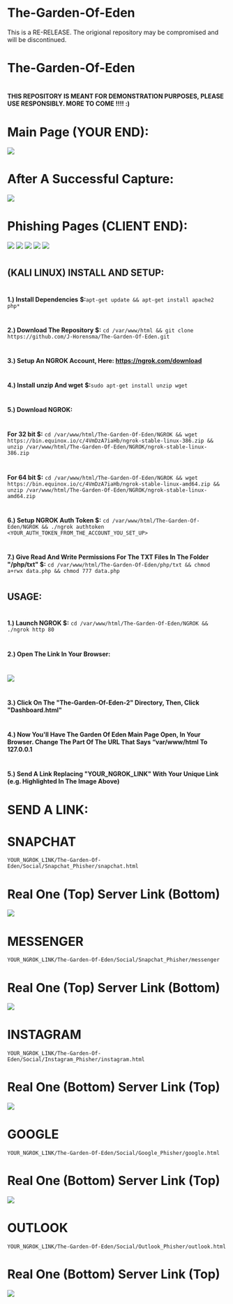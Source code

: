 # The-Garden-Of-Eden
This is a RE-RELEASE. The origional repository may be compromised and will be discontinued.
# The-Garden-Of-Eden
#
**THIS REPOSITORY IS MEANT FOR DEMONSTRATION PURPOSES, PLEASE USE RESPONSIBLY. MORE TO COME !!!! :)**
#
# Main Page (YOUR END):
![](https://github.com/J-Horensma/The-Garden-Of-Eden/blob/master/Images/Eden_1.png)
# After A Successful Capture:
![](https://github.com/J-Horensma/The-Garden-Of-Eden/blob/master/Images/Eden_2.png)
# Phishing Pages (CLIENT END):
![](https://github.com/J-Horensma/The-Garden-Of-Eden/blob/master/Images/Snapchat.png)
![](https://github.com/J-Horensma/The-Garden-Of-Eden/blob/master/Images/Messenger.png)
![](https://github.com/J-Horensma/The-Garden-Of-Eden/blob/master/Images/Instagram.png)
![](https://github.com/J-Horensma/The-Garden-Of-Eden/blob/master/Images/Google.png)
![](https://github.com/J-Horensma/The-Garden-Of-Eden/blob/master/Images/Outlook.png)
#
## (KALI LINUX) INSTALL AND SETUP:
#
**1.) Install Dependencies** 
**$:**`apt-get update &&
apt-get install apache2 php*`
#
**2.) Download The Repository $:**
`cd /var/www/html &&
git clone https://github.com/J-Horensma/The-Garden-Of-Eden.git`
#
**3.) Setup An NGROK Account, Here: https://ngrok.com/download**
#
**4.) Install unzip And wget**
**$:**`sudo apt-get install unzip wget`
#
**5.) Download NGROK:**
#
**For 32 bit $:**
`cd /var/www/html/The-Garden-Of-Eden/NGROK && wget https://bin.equinox.io/c/4VmDzA7iaHb/ngrok-stable-linux-386.zip &&
unzip /var/www/html/The-Garden-Of-Eden/NGROK/ngrok-stable-linux-386.zip`
#
**For 64 bit $:**
`cd /var/www/html/The-Garden-Of-Eden/NGROK && wget https://bin.equinox.io/c/4VmDzA7iaHb/ngrok-stable-linux-amd64.zip &&
unzip /var/www/html/The-Garden-Of-Eden/NGROK/ngrok-stable-linux-amd64.zip`
#
**6.) Setup NGROK Auth Token $:**
`cd /var/www/html/The-Garden-Of-Eden/NGROK && ./ngrok authtoken <YOUR_AUTH_TOKEN_FROM_THE_ACCOUNT_YOU_SET_UP>`
#
**7.) Give Read And Write Permissions For The TXT Files
In The Folder "/php/txt" $:**
`cd /var/www/html/The-Garden-Of-Eden/php/txt &&
chmod a+rwx data.php && chmod 777 data.php`
#
## USAGE:
#
**1.) Launch NGROK $:**
`cd /var/www/html/The-Garden-Of-Eden/NGROK &&
./ngrok http 80`
#
**2.) Open The Link In Your Browser:**
#
![](https://github.com/J-Horensma/The-Garden-Of-Eden/blob/master/Images/ngrok.png)
#
**3.) Click On The "The-Garden-Of-Eden-2" Directory, Then, Click "Dashboard.html"**
#
**4.) Now You'll Have The Garden Of Eden Main Page Open, In Your Browser. Change The Part Of The URL That Says “var/www/html To 127.0.0.1**
#
**5.) Send A Link Replacing "YOUR_NGROK_LINK" With Your Unique Link (e.g. Highlighted In The Image Above)**
#
# SEND A LINK:
#
# SNAPCHAT
`YOUR_NGROK_LINK/The-Garden-Of-Eden/Social/Snapchat_Phisher/snapchat.html`
# Real One (Top) Server Link (Bottom)
![](https://github.com/J-Horensma/The-Garden-Of-Eden/blob/master/Images/SnapchatLink.png)
#
# MESSENGER
`YOUR_NGROK_LINK/The-Garden-Of-Eden/Social/Snapchat_Phisher/messenger`
# Real One (Top) Server Link (Bottom)
![](https://github.com/J-Horensma/The-Garden-Of-Eden/blob/master/Images/MessengerLink.png)
#
# INSTAGRAM
`YOUR_NGROK_LINK/The-Garden-Of-Eden/Social/Instagram_Phisher/instagram.html`
# Real One (Bottom) Server Link (Top)
![](https://github.com/J-Horensma/The-Garden-Of-Eden/blob/master/Images/InstagramLink.png)
#
# GOOGLE
`YOUR_NGROK_LINK/The-Garden-Of-Eden/Social/Google_Phisher/google.html`
# Real One (Bottom) Server Link (Top)
![](https://github.com/J-Horensma/The-Garden-Of-Eden/blob/master/Images/GoogleLink.png)
#
# OUTLOOK
`YOUR_NGROK_LINK/The-Garden-Of-Eden/Social/Outlook_Phisher/outlook.html` 
# Real One (Bottom) Server Link (Top)
![](https://github.com/J-Horensma/The-Garden-Of-Eden/blob/master/Images/OutlookLink.png)
#
